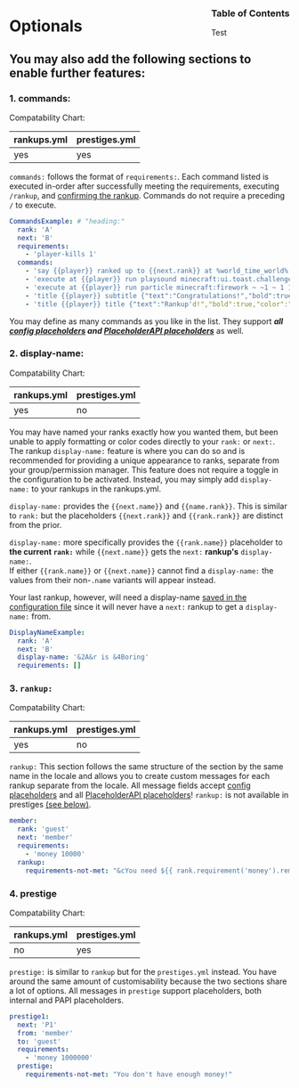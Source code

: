 <div style="float: right" class="position-relative">
<h3>Table of Contents</h3>
<p>Test</p>
</div>


# Optionals
## You may also add the following sections to enable further features:
### 1. commands:
Compatability Chart:

rankups.yml | prestiges.yml
--- | ---
yes | yes

`commands:` follows the format of `requirements:`. Each command listed is executed in-order after successfully meeting the requirements, executing `/rankup`, and [confirming the rankup](https://github.com/okx-code/Rankup3/blob/master/src/main/resources/config.yml#L51). Commands do not require a preceding `/` to execute. 
```yaml
CommandsExample: # "heading:"
  rank: 'A'
  next: 'B'
  requirements:
    - 'player-kills 1'
  commands:
    - 'say {{player}} ranked up to {{next.rank}} at %world_time_world% in world: %world_name_world%' # requires PAPI and /papi ecloud download world
    - 'execute at {{player}} run playsound minecraft:ui.toast.challenge_complete player {{player}} ~ ~ ~' # plays a sound for the player
    - 'execute at {{player}} run particle minecraft:firework ~ ~1 ~ 1 1 1 0 30 normal' # makes a firework particle cloud on the player
    - 'title {{player}} subtitle {"text":"Congratulations!","bold":true,"color":"aqua"}' # adds a subtitle to the player's screen
    - 'title {{player}} title {"text":"Rankup'd!","bold":true,"color":"light_purple"}' # adds a title to the player's screen
```  
You may define as many commands as you like in the list. They support ***all [config placeholders](../Config-Placeholders.md) and [PlaceholderAPI placeholders](https://github.com/PlaceholderAPI/PlaceholderAPI/wiki/Placeholders)*** as well.
### 2. display-name:
Compatability Chart:

rankups.yml | prestiges.yml
--- | ---
yes | no

You may have named your ranks exactly how you wanted them, but been unable to apply formatting or color codes directly to your `rank:` or `next:`.  
The rankup `display-name:` feature is where you can do so and is recommended for providing a unique appearance to ranks, separate from your group/permission manager. This feature does not require a toggle in the configuration to be activated. Instead, you may simply add `display-name:` to your rankups in the rankups.yml.
 
`display-name:` provides the `{{next.name}}` and `{{name.rank}}`. This is similar to `rank:` but the placeholders `{{next.rank}}` and `{{rank.rank}}` are distinct from the prior.  

`display-name:` more specifically provides the `{{rank.name}}` placeholder to **the current `rank:`** while `{{next.name}}` gets the `next:` **rankup's** `display-name:`.  
If either `{{rank.name}}` or `{{next.name}}` cannot find a `display-name:` the values from their non-`.name` variants will appear instead.

Your last rankup, however, will need a display-name [saved in the configuration file](https://github.com/okx-code/Rankup3/blob/master/src/main/resources/config.yml#L96) since it will never have a `next:` rankup to get a `display-name:` from.     
```yaml
DisplayNameExample:
  rank: 'A'
  next: 'B'
  display-name: '&2A&r is &4Boring'
  requirements: []
```

### 3. `rankup:`
Compatability Chart:

rankups.yml | prestiges.yml
--- | ---
yes | no

`rankup:` This section follows the same structure of the section by the same name in the locale and allows you to create custom messages for each rankup separate from the locale. All message fields accept [config placeholders](../Config-Placeholders.md) and all [PlaceholderAPI placeholders](https://github.com/PlaceholderAPI/PlaceholderAPI/wiki/Placeholders)! `rankup:` is not available in prestiges [(see below)](./How-to-prestiges.yml.md#message-me).  
```yaml
member:
  rank: 'guest'
  next: 'member'
  requirements:
    - 'money 10000'
  rankup:
    requirements-not-met: "&cYou need ${{ rank.requirement('money').remaining | money }} more money to rankup."
```

### 4. prestige
Compatability Chart:

rankups.yml | prestiges.yml
--- | ---
no | yes

`prestige:` is similar to `rankup` but for the `prestiges.yml` instead. You have around the same amount of customisability because the two sections share a lot of options. All messages in `prestige` support placeholders, both internal and PAPI placeholders.
```yaml
prestige1:
  next: 'P1'
  from: 'member'
  to: 'guest'
  requirements:
    - 'money 1000000'
  prestige:
    requirements-not-met: "You don't have enough money!"
```
